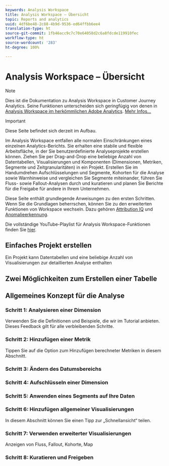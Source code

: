```yaml
---
keywords: Analysis Workspace
title: Analysis Workspace – Übersicht
topic: Reports and analytics
uuid: 4df6be48-2c88-4b9d-9536-ed64ffbb6ee4
translation-type: ht
source-git-commit: 1fb46acc9c7c70e64058d2c6a8fdcde119910fec
workflow-type: ht
source-wordcount: '283'
ht-degree: 100%

---
```



# Analysis Workspace – Übersicht

>[!NOTE]
>
>Dies ist die Dokumentation zu Analysis Workspace in Customer Journey Analytics. Seine Funktionen unterscheiden sich geringfügig von denen in [Analysis Workspace im herkömmlichen Adobe Analytics](https://docs.adobe.com/content/help/de-DE/analytics/analyze/analysis-workspace/home.html). [Mehr Infos...](/help/getting-started/cja-aa.md)

>[!IMPORTANT]
>
>Diese Seite befindet sich derzeit im Aufbau.

Im Analysis Workspace entfallen alle normalen Einschränkungen eines einzelnen Analytics-Berichts. Sie erhalten eine stabile und flexible Arbeitsfläche, in der Sie benutzerdefinierte Analyseprojekte erstellen können. Ziehen Sie per Drag-and-Drop eine beliebige Anzahl von Datentabellen, Visualisierungen und Komponenten (Dimensionen, Metriken, Segmente und Zeitgranularitäten) in ein Projekt. Erstellen Sie im Handumdrehen Aufschlüsselungen und Segmente, Kohorten für die Analyse sowie Warnhinweise und vergleichen Sie Segmente miteinander, führen Sie Fluss- sowie Fallout-Analysen durch und kuratieren und planen Sie Berichte für die Freigabe für andere in Ihrem Unternehmen.

Diese Seite enthält grundlegende Anweisungen zu den ersten Schritten. Wenn Sie die Grundlagen beherrschen, können Sie zu den erweiterten Funktionen von Workspace wechseln. Dazu gehören [Attribution IQ](/help/analysis-workspace/attribution/overview.md) und [Anomalieerkennung](/help/analysis-workspace/virtual-analyst/c-anomaly-detection/anomaly-detection.md).

Die vollständige YouTube-Playlist für Analysis Workspace-Funktionen finden Sie [hier](https://www.youtube.com/channel/UC8I6bqCk7gO6YdoMz6W5fvw/playlists?view=50&amp;sort=dd&amp;shelf_id=7).

## Einfaches Projekt erstellen

Ein Projekt kann Datentabellen und eine beliebige Anzahl von Visualisierungen zur detaillierten Analyse enthalten


## Zwei Möglichkeiten zum Erstellen einer Tabelle

## Allgemeines Konzept für die Analyse

### Schritt 1: Analysieren einer Dimension

Verwenden Sie die Definitionen und Beispiele, die wir im Tutorial anbieten. Dieses Feedback gilt für alle verbleibenden Schritte.

### Schritt 2: Hinzufügen einer Metrik

Tippen Sie auf die Option zum Hinzufügen berechneter Metriken in diesem Abschnitt.

### Schritt 3: Ändern des Datumsbereichs

### Schritt 4: Aufschlüsseln einer Dimension

### Schritt 5: Anwenden eines Segments auf Ihre Daten

### Schritt 6: Hinzufügen allgemeiner Visualisierungen

In diesem Abschnitt können Sie einen Tipp zur „Schnellansicht“ teilen.

### Schritt 7: Verwenden erweiterter Visualisierungen

Anzeigen von Fluss, Fallout, Kohorte, Map

### Schritt 8: Kuratieren und Freigeben

